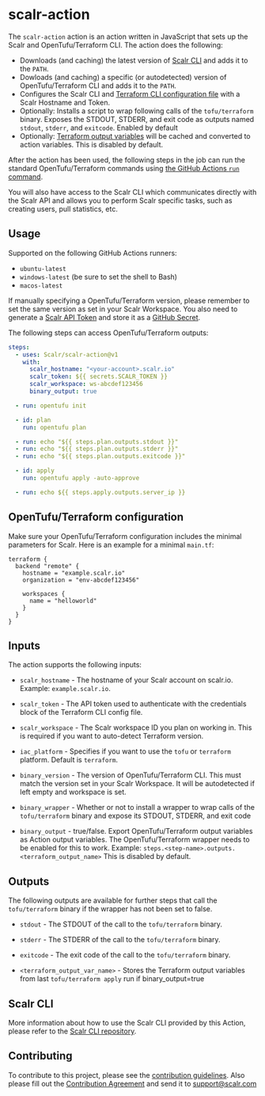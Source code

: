 # scalr-action

The `scalr-action` action is an action written in JavaScript that sets up the Scalr and OpenTufu/Terraform CLI. The action does the following:

- Downloads (and caching) the latest version of [Scalr CLI](https://github.com/Scalr/scalr-cli) and adds it to the `PATH`.
- Dowloads (and caching) a specific (or autodetected) version of OpenTufu/Terraform CLI and adds it to the `PATH`.
- Configures the Scalr CLI and [Terraform CLI configuration file](https://www.terraform.io/docs/commands/cli-config.html) with a Scalr Hostname and Token.
- Optionally: Installs a script to wrap following calls of the `tofu/terraform` binary. Exposes the STDOUT, STDERR, and exit code as outputs named `stdout`, `stderr`, and `exitcode`. Enabled by default
- Optionally: [Terraform output variables](https://www.terraform.io/language/values/outputs) will be cached and converted to action variables. This is disabled by default.

After the action has been used, the following steps in the job can run the standard OpenTufu/Terraform commands using [the GitHub Actions `run` command](https://help.github.com/en/actions/reference/workflow-syntax-for-github-actions#jobsjob_idstepsrun).

You will also have access to the Scalr CLI which communicates directly with the Scalr API and allows you to perform Scalr specific tasks, such as creating users, pull statistics, etc.

## Usage

Supported on the following GitHub Actions runners\:

- `ubuntu-latest`
- `windows-latest` (be sure to set the shell to Bash)
- `macos-latest`

If manually specifying a OpenTufu/Terraform version, please remember to set the same version as set in your Scalr Workspace.
You also need to generate a [Scalr API Token](https://docs.scalr.io/docs/creating-a-workspace-1#cli--workspace) and store it as a [GitHub Secret](https://docs.github.com/en/actions/security-guides/encrypted-secrets).

The following steps can access OpenTufu/Terraform outputs:

```yaml
steps:
  - uses: Scalr/scalr-action@v1
    with:
      scalr_hostname: "<your-account>.scalr.io"
      scalr_token: ${{ secrets.SCALR_TOKEN }}
      scalr_workspace: ws-abcdef123456
      binary_output: true

  - run: opentufu init

  - id: plan
    run: opentufu plan

  - run: echo "${{ steps.plan.outputs.stdout }}"
  - run: echo "${{ steps.plan.outputs.stderr }}"
  - run: echo "${{ steps.plan.outputs.exitcode }}"

  - id: apply
    run: opentufu apply -auto-approve

  - run: echo ${{ steps.apply.outputs.server_ip }}
```

## OpenTufu/Terraform configuration

Make sure your OpenTufu/Terraform configuration includes the minimal parameters for Scalr.
Here is an example for a minimal `main.tf`:

```
terraform {
  backend "remote" {
    hostname = "example.scalr.io"
    organization = "env-abcdef123456"

    workspaces {
      name = "helloworld"
    }
  }
}
```

## Inputs

The action supports the following inputs:

- `scalr_hostname` - The hostname of your Scalr account on scalr.io. Example: `example.scalr.io`.

- `scalr_token` - The API token used to authenticate with the credentials block of the Terraform CLI config file.

- `scalr_workspace` - The Scalr workspace ID you plan on working in. This is required if you want to auto-detect Terraform version.

- `iac_platform` - Specifies if you want to use the `tofu` or `terraform` platform. Default is `terraform`.

- `binary_version` - The version of OpenTufu/Terraform CLI. This must match the version set in your Scalr Workspace. It will be autodetected if left empty and workspace is set.

- `binary_wrapper` - Whether or not to install a wrapper to wrap calls of the `tofu/terraform` binary and expose its STDOUT, STDERR, and exit code

- `binary_output` - true/false. Export OpenTufu/Terraform output variables as Action output variables. The OpenTufu/Terraform wrapper needs to be enabled for this to work. Example: `steps.<step-name>.outputs.<terraform_output_name>` This is disabled by default.

## Outputs

The following outputs are available for further steps that call the `tofu/terraform` binary if the wrapper has not been set to false.

- `stdout` - The STDOUT of the call to the `tofu/terraform` binary.

- `stderr` - The STDERR of the call to the `tofu/terraform` binary.

- `exitcode` - The exit code of the call to the `tofu/terraform` binary.

- `<terraform_output_var_name>` - Stores the Terraform output variables from last `tofu/terraform apply` run if binary_output=true

## Scalr CLI

More information about how to use the Scalr CLI provided by this Action, please refer to the [Scalr CLI repository](https://github.com/Scalr/scalr-cli).

## Contributing

To contribute to this project, please see the [contribution guidelines](https://github.com/Scalr/scalr-action/blob/master/CONTRIBUTING.md). Also please fill out the [Contribution Agreement](https://github.com/Scalr/scalr-action/blob/master/Contribution_Agreement.md) and send it to support@scalr.com
